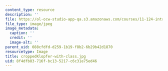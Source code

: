 ```yaml
---
content_type: resource
description: ''
file: https://ol-ocw-studio-app-qa.s3.amazonaws.com/courses/11-124-introduction-to-education-looking-forward-and-looking-back-on-education-fall-2011/8f4dfb83716fbc135217c6c31e75ed46_croppedKlopfer-with-class.jpg
file_type: image/jpeg
image_metadata:
  caption: ''
  credit: ''
  image-alt: ''
parent_uid: 088cfdfd-d259-1b19-f8b2-6b29b42d1870
resourcetype: Image
title: croppedKlopfer-with-class.jpg
uid: 8f4dfb83-716f-bc13-5217-c6c31e75ed46
---
```

